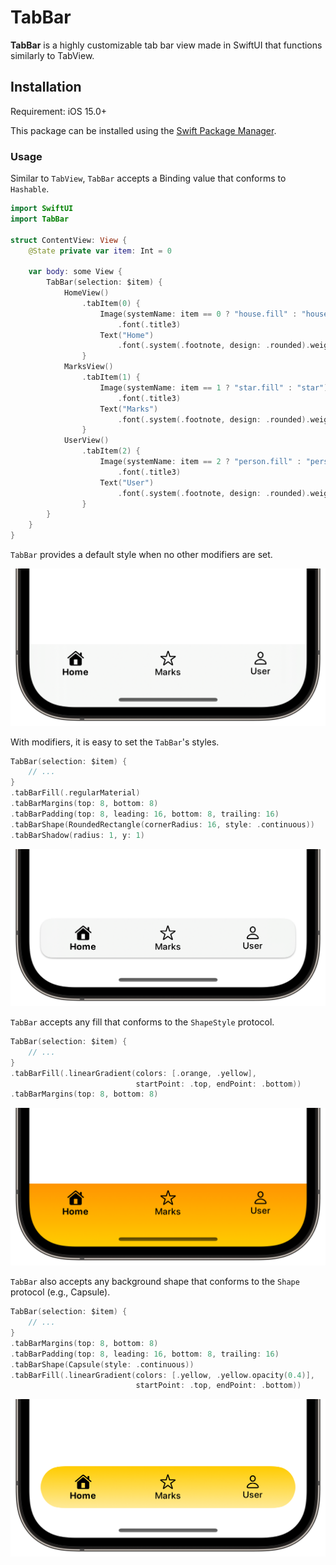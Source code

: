 # TabBar

**TabBar** is a highly customizable tab bar view made in SwiftUI that functions similarly to TabView.

## Installation

Requirement: iOS 15.0+

This package can be installed using the [Swift Package Manager](https://www.swift.org/package-manager/).

### Usage

Similar to `TabView`, `TabBar` accepts a Binding value that conforms to `Hashable`.

```swift
import SwiftUI
import TabBar

struct ContentView: View {
    @State private var item: Int = 0

    var body: some View {
        TabBar(selection: $item) {
            HomeView()
                .tabItem(0) {
                    Image(systemName: item == 0 ? "house.fill" : "house")
                        .font(.title3)
                    Text("Home")
                        .font(.system(.footnote, design: .rounded).weight(item == 0 ? .bold : .medium))
                }
            MarksView()
                .tabItem(1) {
                    Image(systemName: item == 1 ? "star.fill" : "star")
                        .font(.title3)
                    Text("Marks")
                        .font(.system(.footnote, design: .rounded).weight(item == 1 ? .bold : .medium))
                }
            UserView()
                .tabItem(2) {
                    Image(systemName: item == 2 ? "person.fill" : "person")
                        .font(.title3)
                    Text("User")
                        .font(.system(.footnote, design: .rounded).weight(item == 2 ? .bold : .medium))
                }
        }
    }
}
```

`TabBar` provides a default style when no other modifiers are set.

<img src="Resources/Images/default-half.png" alt="default-half" style="zoom:50%;" />

With modifiers, it is easy to set the `TabBar`'s styles.

```swift
TabBar(selection: $item) {
    // ...
}
.tabBarFill(.regularMaterial)
.tabBarMargins(top: 8, bottom: 8)
.tabBarPadding(top: 8, leading: 16, bottom: 8, trailing: 16)
.tabBarShape(RoundedRectangle(cornerRadius: 16, style: .continuous))
.tabBarShadow(radius: 1, y: 1)
```

<img src="Resources/Images/RoundedRectShadow-half.png" alt="RoundedRectShadow-half" style="zoom:50%;" />

`TabBar` accepts any fill that conforms to the `ShapeStyle` protocol.

```swift
TabBar(selection: $item) {
    // ...
}
.tabBarFill(.linearGradient(colors: [.orange, .yellow], 
                            startPoint: .top, endPoint: .bottom))
.tabBarMargins(top: 8, bottom: 8)
```

<img src="Resources/Images/defaultShapeGradient-half.png" alt="defaultShapeGradient-half" style="zoom:50%;" />

`TabBar` also accepts any background shape that conforms to the `Shape` protocol (e.g., Capsule).

```swift
TabBar(selection: $item) {
    // ...
}
.tabBarMargins(top: 8, bottom: 8)
.tabBarPadding(top: 8, leading: 16, bottom: 8, trailing: 16)
.tabBarShape(Capsule(style: .continuous))
.tabBarFill(.linearGradient(colors: [.yellow, .yellow.opacity(0.4)], 
                            startPoint: .top, endPoint: .bottom))
```

<img src="Resources/Images/CapsuleGradient-half.png" alt="CapsuleGradient-half" style="zoom:50%;" />
